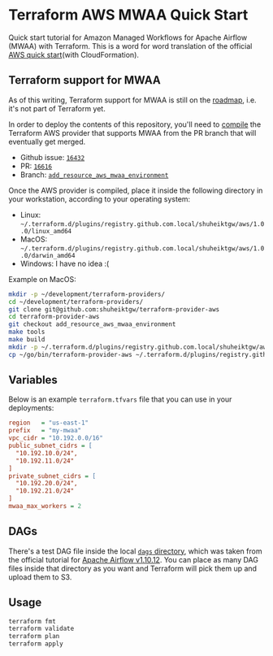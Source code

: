# Terraform AWS MWAA Quick Start

Quick start tutorial for Amazon Managed Workflows for Apache Airflow (MWAA) with Terraform. This is a word for word translation of the official [AWS quick start](https://docs.aws.amazon.com/mwaa/latest/userguide/quick-start.html)(with CloudFormation).

## Terraform support for MWAA

As of this writing, Terraform support for MWAA is still on the [roadmap](https://github.com/hashicorp/terraform-provider-aws/blob/075f1302acb2d325c47e0dcebc169c7d544de47c/ROADMAP.md#managed-workflows-for-apache-airflow), i.e. it's not part of Terraform yet.

In order to deploy the contents of this repository, you'll need to [compile](https://github.com/hashicorp/terraform-provider-aws/blob/main/docs/DEVELOPMENT.md) the Terraform AWS provider that supports MWAA from the PR branch that will eventually get merged.

* Github issue: [`16432`](https://github.com/hashicorp/terraform-provider-aws/issues/16432)
* PR: [`16616`](https://github.com/hashicorp/terraform-provider-aws/pull/16616)
* Branch: [`add_resource_aws_mwaa_environment`](https://github.com/shuheiktgw/terraform-provider-aws/tree/add_resource_aws_mwaa_environment)

Once the AWS provider is compiled, place it inside the following directory in your workstation, according to your operating system:

* Linux: `~/.terraform.d/plugins/registry.github.com.local/shuheiktgw/aws/1.0.0/linux_amd64`
* MacOS: `~/.terraform.d/plugins/registry.github.com.local/shuheiktgw/aws/1.0.0/darwin_amd64`
* Windows: I have no idea :(

Example on MacOS:

```bash
mkdir -p ~/development/terraform-providers/
cd ~/development/terraform-providers/
git clone git@github.com:shuheiktgw/terraform-provider-aws
cd terraform-provider-aws
git checkout add_resource_aws_mwaa_environment
make tools
make build
mkdir -p ~/.terraform.d/plugins/registry.github.com.local/shuheiktgw/aws/1.0.0/darwin_amd64
cp ~/go/bin/terraform-provider-aws ~/.terraform.d/plugins/registry.github.com.local/shuheiktgw/aws/1.0.0/darwin_amd64/terraform-provider-aws_v1.0.0
```

## Variables

Below is an example `terraform.tfvars` file that you can use in your deployments:

```ini
region   = "us-east-1"
prefix   = "my-mwaa"
vpc_cidr = "10.192.0.0/16"
public_subnet_cidrs = [
  "10.192.10.0/24",
  "10.192.11.0/24"
]
private_subnet_cidrs = [
  "10.192.20.0/24",
  "10.192.21.0/24"
]
mwaa_max_workers = 2
```

## DAGs

There's a test DAG file inside the local [`dags` directory](./dags), which was taken from the official tutorial for [Apache Airflow v1.10.12](https://airflow.apache.org/docs/apache-airflow/1.10.12/tutorial.html#example-pipeline-definition). You can place as many DAG files inside that directory as you want and Terraform will pick them up and upload them to S3.

## Usage

```bash
terraform fmt
terraform validate
terraform plan
terraform apply
```
